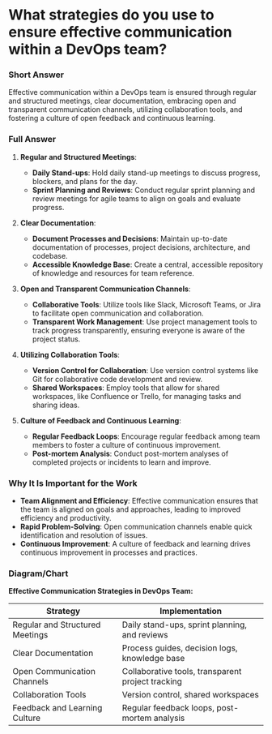 # What strategies do you use to ensure effective communication within a DevOps team?

### Short Answer
Effective communication within a DevOps team is ensured through regular and structured meetings, clear documentation, embracing open and transparent communication channels, utilizing collaboration tools, and fostering a culture of open feedback and continuous learning.

### Full Answer
1. **Regular and Structured Meetings**:
    - **Daily Stand-ups**: Hold daily stand-up meetings to discuss progress, blockers, and plans for the day.
    - **Sprint Planning and Reviews**: Conduct regular sprint planning and review meetings for agile teams to align on goals and evaluate progress.

2. **Clear Documentation**:
    - **Document Processes and Decisions**: Maintain up-to-date documentation of processes, project decisions, architecture, and codebase.
    - **Accessible Knowledge Base**: Create a central, accessible repository of knowledge and resources for team reference.

3. **Open and Transparent Communication Channels**:
    - **Collaborative Tools**: Utilize tools like Slack, Microsoft Teams, or Jira to facilitate open communication and collaboration.
    - **Transparent Work Management**: Use project management tools to track progress transparently, ensuring everyone is aware of the project status.

4. **Utilizing Collaboration Tools**:
    - **Version Control for Collaboration**: Use version control systems like Git for collaborative code development and review.
    - **Shared Workspaces**: Employ tools that allow for shared workspaces, like Confluence or Trello, for managing tasks and sharing ideas.

5. **Culture of Feedback and Continuous Learning**:
    - **Regular Feedback Loops**: Encourage regular feedback among team members to foster a culture of continuous improvement.
    - **Post-mortem Analysis**: Conduct post-mortem analyses of completed projects or incidents to learn and improve.

### Why It Is Important for the Work
- **Team Alignment and Efficiency**: Effective communication ensures that the team is aligned on goals and approaches, leading to improved efficiency and productivity.
- **Rapid Problem-Solving**: Open communication channels enable quick identification and resolution of issues.
- **Continuous Improvement**: A culture of feedback and learning drives continuous improvement in processes and practices.

### Diagram/Chart
**Effective Communication Strategies in DevOps Team:**

| Strategy                      | Implementation                                  |
|-------------------------------|-------------------------------------------------|
| Regular and Structured Meetings | Daily stand-ups, sprint planning, and reviews  |
| Clear Documentation           | Process guides, decision logs, knowledge base   |
| Open Communication Channels   | Collaborative tools, transparent project tracking |
| Collaboration Tools           | Version control, shared workspaces              |
| Feedback and Learning Culture | Regular feedback loops, post-mortem analysis    |